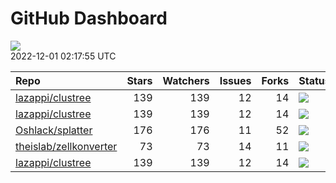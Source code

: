 GitHub Dashboard
================

![](https://github.com/lazappi/gh-dashboard/workflows/Render%20Status/badge.svg)  
2022-12-01 02:17:55 UTC

| Repo                                                                | Stars | Watchers | Issues | Forks | Status                                                                                                                                                   | Commit                                                                                                                                              |
| :------------------------------------------------------------------ | ----: | -------: | -----: | ----: | :------------------------------------------------------------------------------------------------------------------------------------------------------- | :-------------------------------------------------------------------------------------------------------------------------------------------------- |
| [lazappi/clustree](https://github.com/lazappi/clustree)             |   139 |      139 |     12 |    14 | [![](https://github.com/lazappi/clustree/workflows/R-CMD-check/badge.svg)](https://github.com/lazappi/clustree/actions/runs/2567418949)                  | <a href="https://github.com/lazappi/clustree/commit/cb0256d419e0bb7129bec917f1ebaeacdf0c2842" title="Merge branch 'master' into develop">cb0256</a> |
| [lazappi/clustree](https://github.com/lazappi/clustree)             |   139 |      139 |     12 |    14 | [![](https://github.com/lazappi/clustree/workflows/pkgdown/badge.svg)](https://github.com/lazappi/clustree/actions/runs/2567418946)                      | <a href="https://github.com/lazappi/clustree/commit/cb0256d419e0bb7129bec917f1ebaeacdf0c2842" title="Merge branch 'master' into develop">cb0256</a> |
| [Oshlack/splatter](https://github.com/Oshlack/splatter)             |   176 |      176 |     11 |    52 | [![](https://github.com/Oshlack/splatter/workflows/R-CMD-check-bioc/badge.svg)](https://github.com/Oshlack/splatter/actions/runs/3393933675)             | <a href="https://github.com/Oshlack/splatter/commit/7f6a3d4d495418d79489c819af0703ae26e13c53" title="Bioconductor 3.17 devel">7f6a3d</a>            |
| [theislab/zellkonverter](https://github.com/theislab/zellkonverter) |    73 |       73 |     14 |    11 | [![](https://github.com/theislab/zellkonverter/workflows/R-CMD-check-bioc/badge.svg)](https://github.com/theislab/zellkonverter/actions/runs/3393873136) | <a href="https://github.com/theislab/zellkonverter/commit/fa22a4490eb657553cb95d4ffc65625b90979997" title="Bioconductor 3.17 devel">fa22a4</a>      |
| [lazappi/clustree](https://github.com/lazappi/clustree)             |   139 |      139 |     12 |    14 | [![](https://github.com/lazappi/clustree/workflows/test-coverage/badge.svg)](https://github.com/lazappi/clustree/actions/runs/2567418948)                | <a href="https://github.com/lazappi/clustree/commit/cb0256d419e0bb7129bec917f1ebaeacdf0c2842" title="Merge branch 'master' into develop">cb0256</a> |
